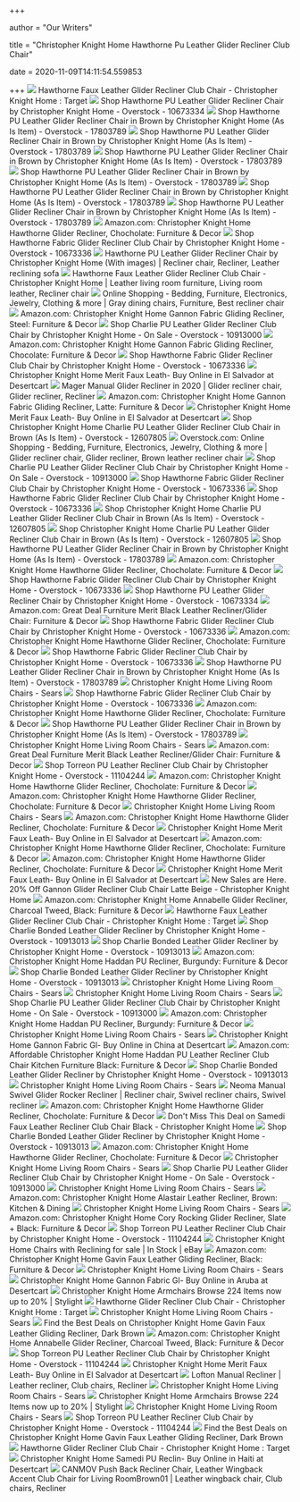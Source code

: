 +++
        
author = "Our Writers"
        
title = "Christopher Knight Home Hawthorne Pu Leather Glider Recliner Club Chair"
        
date = 2020-11-09T14:11:54.559853
        
+++
[ ![](https://target.scene7.com/is/image/Target/GUEST_355bfc16-068d-4b25-aaf2-887643a74a13?wid=488&hei=488&fmt=pjpeg)](https://target.scene7.com/is/image/Target/GUEST_355bfc16-068d-4b25-aaf2-887643a74a13?wid=488&hei=488&fmt=pjpeg) Hawthorne Faux Leather Glider Recliner Club Chair - Christopher Knight Home  : Target
[ ![](https://ak1.ostkcdn.com/images/products/10673334/Hawthorne-PU-Leather-Glider-Recliner-Chair-by-Christopher-Knight-Home-1ac11495-0efe-4dfe-b3a7-497c2abb9ba5.jpg)](https://ak1.ostkcdn.com/images/products/10673334/Hawthorne-PU-Leather-Glider-Recliner-Chair-by-Christopher-Knight-Home-1ac11495-0efe-4dfe-b3a7-497c2abb9ba5.jpg) Shop Hawthorne PU Leather Glider Recliner Chair by Christopher Knight Home  - Overstock - 10673334
[ ![](https://ak1.ostkcdn.com/images/products/10673334/Hawthorne-PU-Leather-Glider-Recliner-Chair-by-Christopher-Knight-Home-fc682845-6751-40a2-ad60-27dafbe6ec44.jpg)](https://ak1.ostkcdn.com/images/products/10673334/Hawthorne-PU-Leather-Glider-Recliner-Chair-by-Christopher-Knight-Home-fc682845-6751-40a2-ad60-27dafbe6ec44.jpg) Shop Hawthorne PU Leather Glider Recliner Chair in Brown by Christopher  Knight Home (As Is Item) - Overstock - 17803789
[ ![](https://ak1.ostkcdn.com/images/products/10673334/Hawthorne-PU-Leather-Glider-Recliner-Chair-by-Christopher-Knight-Home-7fc930b3-0900-4038-b775-359b45e51c0f_600.jpg?impolicy=medium)](https://ak1.ostkcdn.com/images/products/10673334/Hawthorne-PU-Leather-Glider-Recliner-Chair-by-Christopher-Knight-Home-7fc930b3-0900-4038-b775-359b45e51c0f_600.jpg?impolicy=medium) Shop Hawthorne PU Leather Glider Recliner Chair in Brown by Christopher  Knight Home (As Is Item) - Overstock - 17803789
[ ![](https://ak1.ostkcdn.com/images/products/10673334/Hawthorne-PU-Leather-Glider-Recliner-Chair-by-Christopher-Knight-Home-782a8deb-af13-4c69-9db8-afe49f5d5411.jpg)](https://ak1.ostkcdn.com/images/products/10673334/Hawthorne-PU-Leather-Glider-Recliner-Chair-by-Christopher-Knight-Home-782a8deb-af13-4c69-9db8-afe49f5d5411.jpg) Shop Hawthorne PU Leather Glider Recliner Chair in Brown by Christopher  Knight Home (As Is Item) - Overstock - 17803789
[ ![](https://ak1.ostkcdn.com/images/products/10673334/Hawthorne-PU-Leather-Glider-Recliner-Chair-by-Christopher-Knight-Home-6c781ed7-346e-426d-ad60-702b5fb9ed0d_600.jpg?impolicy=medium)](https://ak1.ostkcdn.com/images/products/10673334/Hawthorne-PU-Leather-Glider-Recliner-Chair-by-Christopher-Knight-Home-6c781ed7-346e-426d-ad60-702b5fb9ed0d_600.jpg?impolicy=medium) Shop Hawthorne PU Leather Glider Recliner Chair in Brown by Christopher  Knight Home (As Is Item) - Overstock - 17803789
[ ![](https://ak1.ostkcdn.com/images/products/10673334/Hawthorne-PU-Leather-Glider-Recliner-Chair-by-Christopher-Knight-Home-6c781ed7-346e-426d-ad60-702b5fb9ed0d.jpg)](https://ak1.ostkcdn.com/images/products/10673334/Hawthorne-PU-Leather-Glider-Recliner-Chair-by-Christopher-Knight-Home-6c781ed7-346e-426d-ad60-702b5fb9ed0d.jpg) Shop Hawthorne PU Leather Glider Recliner Chair in Brown by Christopher  Knight Home (As Is Item) - Overstock - 17803789
[ ![](https://ak1.ostkcdn.com/images/products/10673334/Hawthorne-PU-Leather-Glider-Recliner-Chair-by-Christopher-Knight-Home-876b9e67-7b66-4254-ba12-29a494e5695a_600.jpg?impolicy=medium)](https://ak1.ostkcdn.com/images/products/10673334/Hawthorne-PU-Leather-Glider-Recliner-Chair-by-Christopher-Knight-Home-876b9e67-7b66-4254-ba12-29a494e5695a_600.jpg?impolicy=medium) Shop Hawthorne PU Leather Glider Recliner Chair in Brown by Christopher  Knight Home (As Is Item) - Overstock - 17803789
[ ![](https://images-na.ssl-images-amazon.com/images/I/A1A4edPXiaL._AC_SL1500_.jpg)](https://images-na.ssl-images-amazon.com/images/I/A1A4edPXiaL._AC_SL1500_.jpg) Amazon.com: Christopher Knight Home Hawthorne Glider Recliner, Chocholate:  Furniture & Decor
[ ![](https://ak1.ostkcdn.com/images/products/10673336/Hawthorne-Fabric-Glider-Recliner-Club-Chair-by-Christopher-Knight-Home-502afa8d-bffc-4830-9381-1f693514f5f8_600.jpg?impolicy=medium)](https://ak1.ostkcdn.com/images/products/10673336/Hawthorne-Fabric-Glider-Recliner-Club-Chair-by-Christopher-Knight-Home-502afa8d-bffc-4830-9381-1f693514f5f8_600.jpg?impolicy=medium) Shop Hawthorne Fabric Glider Recliner Club Chair by Christopher Knight Home  - Overstock - 10673336
[ ![](https://i.pinimg.com/originals/02/aa/f7/02aaf775bbb47eadfb6984a35a44c6f4.jpg)](https://i.pinimg.com/originals/02/aa/f7/02aaf775bbb47eadfb6984a35a44c6f4.jpg) Hawthorne PU Leather Glider Recliner Chair by Christopher Knight Home (With  images) | Recliner chair, Recliner, Leather reclining sofa
[ ![](https://i.pinimg.com/474x/2f/83/91/2f83911e9e431db8d058674effaa9f39.jpg)](https://i.pinimg.com/474x/2f/83/91/2f83911e9e431db8d058674effaa9f39.jpg) Hawthorne Faux Leather Glider Recliner Club Chair - Christopher Knight Home  | Leather living room furniture, Living room leather, Recliner chair
[ ![](https://i.pinimg.com/originals/82/38/c6/8238c6fd69f962f80224076373705acc.jpg)](https://i.pinimg.com/originals/82/38/c6/8238c6fd69f962f80224076373705acc.jpg) Online Shopping - Bedding, Furniture, Electronics, Jewelry, Clothing & more  | Gray dining chairs, Furniture, Best recliner chair
[ ![](https://images-na.ssl-images-amazon.com/images/I/61ZPbOjqdUL._AC_SY355_.jpg)](https://images-na.ssl-images-amazon.com/images/I/61ZPbOjqdUL._AC_SY355_.jpg) Amazon.com: Christopher Knight Home Gannon Fabric Gliding Recliner, Steel:  Furniture & Decor
[ ![](https://ak1.ostkcdn.com/images/products/is/images/direct/0c5bbc35ff1f08122e7ac3a8d0364f4c3b137e21/Charlie-PU-Leather-Glider-Recliner-Club-Chair-by-Christopher-Knight-Home.jpg)](https://ak1.ostkcdn.com/images/products/is/images/direct/0c5bbc35ff1f08122e7ac3a8d0364f4c3b137e21/Charlie-PU-Leather-Glider-Recliner-Club-Chair-by-Christopher-Knight-Home.jpg) Shop Charlie PU Leather Glider Recliner Club Chair by Christopher Knight  Home - On Sale - Overstock - 10913000
[ ![](https://images-na.ssl-images-amazon.com/images/I/61CfwTv0aeL._AC_SY355_.jpg)](https://images-na.ssl-images-amazon.com/images/I/61CfwTv0aeL._AC_SY355_.jpg) Amazon.com: Christopher Knight Home Gannon Fabric Gliding Recliner,  Chocolate: Furniture & Decor
[ ![](https://ak1.ostkcdn.com/images/products/10673336/Hawthorne-Fabric-Glider-Recliner-Club-Chair-by-Christopher-Knight-Home-b8b36fc2-3b3b-450e-9d7d-6569de540f9d_600.jpg?impolicy=medium)](https://ak1.ostkcdn.com/images/products/10673336/Hawthorne-Fabric-Glider-Recliner-Club-Chair-by-Christopher-Knight-Home-b8b36fc2-3b3b-450e-9d7d-6569de540f9d_600.jpg?impolicy=medium) Shop Hawthorne Fabric Glider Recliner Club Chair by Christopher Knight Home  - Overstock - 10673336
[ ![](https://m.media-amazon.com/images/I/51h4VqRsy-L.jpg)](https://m.media-amazon.com/images/I/51h4VqRsy-L.jpg) Christopher Knight Home Merit Faux Leath- Buy Online in El Salvador at  Desertcart
[ ![](https://i.pinimg.com/736x/c3/ea/75/c3ea7545242b9f6f71ea1125440b6cf9.jpg)](https://i.pinimg.com/736x/c3/ea/75/c3ea7545242b9f6f71ea1125440b6cf9.jpg) Mager Manual Glider Recliner in 2020 | Glider recliner chair, Glider  recliner, Recliner
[ ![](https://images-na.ssl-images-amazon.com/images/I/A1TdtSuxnPL._AC_SX425_.jpg)](https://images-na.ssl-images-amazon.com/images/I/A1TdtSuxnPL._AC_SX425_.jpg) Amazon.com: Christopher Knight Home Gannon Fabric Gliding Recliner, Latte:  Furniture & Decor
[ ![](https://m.media-amazon.com/images/I/41o2B9uqjpL.jpg)](https://m.media-amazon.com/images/I/41o2B9uqjpL.jpg) Christopher Knight Home Merit Faux Leath- Buy Online in El Salvador at  Desertcart
[ ![](https://ak1.ostkcdn.com/images/products/10913000/Christopher-Knight-Home-Charlie-PU-Leather-Glider-Recliner-Club-Chair-e8b57467-ed1c-49a6-a9cd-8c8d4fcf3991_600.jpg?impolicy=medium)](https://ak1.ostkcdn.com/images/products/10913000/Christopher-Knight-Home-Charlie-PU-Leather-Glider-Recliner-Club-Chair-e8b57467-ed1c-49a6-a9cd-8c8d4fcf3991_600.jpg?impolicy=medium) Shop Christopher Knight Home Charlie PU Leather Glider Recliner Club Chair  in Brown (As Is Item) - Overstock - 12607805
[ ![](https://i.pinimg.com/originals/50/14/59/501459a514c7672aed0a628c4d38590e.jpg)](https://i.pinimg.com/originals/50/14/59/501459a514c7672aed0a628c4d38590e.jpg) Overstock.com: Online Shopping - Bedding, Furniture, Electronics, Jewelry,  Clothing & more | Glider recliner chair, Glider recliner, Brown leather  recliner chair
[ ![](https://ak1.ostkcdn.com/images/products/10913000/Charlie-PU-Leather-Glider-Recliner-Club-Chair-by-Christopher-Knight-Home-11ef33ed-a145-4928-96f0-6ca6b57797d1_600.jpg?impolicy=medium)](https://ak1.ostkcdn.com/images/products/10913000/Charlie-PU-Leather-Glider-Recliner-Club-Chair-by-Christopher-Knight-Home-11ef33ed-a145-4928-96f0-6ca6b57797d1_600.jpg?impolicy=medium) Shop Charlie PU Leather Glider Recliner Club Chair by Christopher Knight  Home - On Sale - Overstock - 10913000
[ ![](https://ak1.ostkcdn.com/images/products/10673336/Hawthorne-Fabric-Glider-Recliner-Club-Chair-by-Christopher-Knight-Home-533d7b2e-cf1a-4898-8173-cefa3500c3cc_600.jpg?impolicy=medium)](https://ak1.ostkcdn.com/images/products/10673336/Hawthorne-Fabric-Glider-Recliner-Club-Chair-by-Christopher-Knight-Home-533d7b2e-cf1a-4898-8173-cefa3500c3cc_600.jpg?impolicy=medium) Shop Hawthorne Fabric Glider Recliner Club Chair by Christopher Knight Home  - Overstock - 10673336
[ ![](https://ak1.ostkcdn.com/images/products/10673336/Hawthorne-Fabric-Glider-Recliner-Club-Chair-by-Christopher-Knight-Home-3e805151-f9b3-4aff-8317-c5ca217795bf_600.jpg?impolicy=medium)](https://ak1.ostkcdn.com/images/products/10673336/Hawthorne-Fabric-Glider-Recliner-Club-Chair-by-Christopher-Knight-Home-3e805151-f9b3-4aff-8317-c5ca217795bf_600.jpg?impolicy=medium) Shop Hawthorne Fabric Glider Recliner Club Chair by Christopher Knight Home  - Overstock - 10673336
[ ![](https://ak1.ostkcdn.com/images/products/12607805/Christopher-Knight-Home-Charlie-PU-Leather-Glider-Recliner-Club-Chair-in-Brown-As-Is-Item-39c17921-5107-4524-b4e1-b30e9bc14a91.jpg)](https://ak1.ostkcdn.com/images/products/12607805/Christopher-Knight-Home-Charlie-PU-Leather-Glider-Recliner-Club-Chair-in-Brown-As-Is-Item-39c17921-5107-4524-b4e1-b30e9bc14a91.jpg) Shop Christopher Knight Home Charlie PU Leather Glider Recliner Club Chair  in Brown (As Is Item) - Overstock - 12607805
[ ![](https://ak1.ostkcdn.com/images/products/10913000/Christopher-Knight-Home-Charlie-PU-Leather-Glider-Recliner-Club-Chair-42d2ac28-148e-4329-b517-4c14c6620d7b_600.jpg?impolicy=medium)](https://ak1.ostkcdn.com/images/products/10913000/Christopher-Knight-Home-Charlie-PU-Leather-Glider-Recliner-Club-Chair-42d2ac28-148e-4329-b517-4c14c6620d7b_600.jpg?impolicy=medium) Shop Christopher Knight Home Charlie PU Leather Glider Recliner Club Chair  in Brown (As Is Item) - Overstock - 12607805
[ ![](https://ak1.ostkcdn.com/images/products/10673334/Hawthorne-PU-Leather-Glider-Recliner-Chair-by-Christopher-Knight-Home-6c90173e-1972-43e1-871a-a7db661872c6_600.jpg?impolicy=medium)](https://ak1.ostkcdn.com/images/products/10673334/Hawthorne-PU-Leather-Glider-Recliner-Chair-by-Christopher-Knight-Home-6c90173e-1972-43e1-871a-a7db661872c6_600.jpg?impolicy=medium) Shop Hawthorne PU Leather Glider Recliner Chair in Brown by Christopher  Knight Home (As Is Item) - Overstock - 17803789
[ ![](https://m.media-amazon.com/images/I/31DgQ6XUVeL.jpg)](https://m.media-amazon.com/images/I/31DgQ6XUVeL.jpg) Amazon.com: Christopher Knight Home Hawthorne Glider Recliner, Chocholate:  Furniture & Decor
[ ![](https://ak1.ostkcdn.com/images/products/10673336/Hawthorne-Fabric-Glider-Recliner-Club-Chair-by-Christopher-Knight-Home-66409706-bb90-46e1-97da-c5eae90e29a6_600.jpg?impolicy=medium)](https://ak1.ostkcdn.com/images/products/10673336/Hawthorne-Fabric-Glider-Recliner-Club-Chair-by-Christopher-Knight-Home-66409706-bb90-46e1-97da-c5eae90e29a6_600.jpg?impolicy=medium) Shop Hawthorne Fabric Glider Recliner Club Chair by Christopher Knight Home  - Overstock - 10673336
[ ![](https://ak1.ostkcdn.com/images/products/is/images/direct/b6aaaa2bcc22e8ebe77e67d5abf28019fe4a1e8b/Hawthorne_PU_Leather_Glider_Recliner_Chair_by_Christopher_Knight_Home_29657928.jpg)](https://ak1.ostkcdn.com/images/products/is/images/direct/b6aaaa2bcc22e8ebe77e67d5abf28019fe4a1e8b/Hawthorne_PU_Leather_Glider_Recliner_Chair_by_Christopher_Knight_Home_29657928.jpg) Shop Hawthorne PU Leather Glider Recliner Chair by Christopher Knight Home  - Overstock - 10673334
[ ![](https://m.media-amazon.com/images/I/911lSXFMAjL._AC_SS350_.jpg)](https://m.media-amazon.com/images/I/911lSXFMAjL._AC_SS350_.jpg) Amazon.com: Great Deal Furniture Merit Black Leather Recliner/Glider Chair:  Furniture & Decor
[ ![](https://ak1.ostkcdn.com/images/products/10673336/Hawthorne-Fabric-Glider-Recliner-Club-Chair-by-Christopher-Knight-Home-16a98674-5fec-4a13-8411-17dbf3375e5c_600.jpg?impolicy=medium)](https://ak1.ostkcdn.com/images/products/10673336/Hawthorne-Fabric-Glider-Recliner-Club-Chair-by-Christopher-Knight-Home-16a98674-5fec-4a13-8411-17dbf3375e5c_600.jpg?impolicy=medium) Shop Hawthorne Fabric Glider Recliner Club Chair by Christopher Knight Home  - Overstock - 10673336
[ ![](https://m.media-amazon.com/images/I/A1mwdfThqgL._AC_SS350_.jpg)](https://m.media-amazon.com/images/I/A1mwdfThqgL._AC_SS350_.jpg) Amazon.com: Christopher Knight Home Hawthorne Glider Recliner, Chocholate:  Furniture & Decor
[ ![](https://ak1.ostkcdn.com/images/products/10673336/Hawthorne-Fabric-Glider-Recliner-Club-Chair-by-Christopher-Knight-Home-4dcda633-c0cb-45f7-9779-e933b2203a97_600.jpg?impolicy=medium)](https://ak1.ostkcdn.com/images/products/10673336/Hawthorne-Fabric-Glider-Recliner-Club-Chair-by-Christopher-Knight-Home-4dcda633-c0cb-45f7-9779-e933b2203a97_600.jpg?impolicy=medium) Shop Hawthorne Fabric Glider Recliner Club Chair by Christopher Knight Home  - Overstock - 10673336
[ ![](https://ak1.ostkcdn.com/images/products/10673334/Hawthorne-PU-Leather-Glider-Recliner-Chair-by-Christopher-Knight-Home-9863df82-316f-4da0-95b4-ca88faa7e65b_600.jpg?impolicy=medium)](https://ak1.ostkcdn.com/images/products/10673334/Hawthorne-PU-Leather-Glider-Recliner-Chair-by-Christopher-Knight-Home-9863df82-316f-4da0-95b4-ca88faa7e65b_600.jpg?impolicy=medium) Shop Hawthorne PU Leather Glider Recliner Chair in Brown by Christopher  Knight Home (As Is Item) - Overstock - 17803789
[ ![](https://c.shld.net/rpx/i/s/pi/mp/10160405/prod_9243179432?src=http%3A%2F%2Flyimage.club%2Fimages%2FimageC%2FALVB07555VY5Z.jpg&d=d2ebf327a15fca41f4b018f5893bc57470fc9170&hei=245&wid=245&op_sharpen=1&qlt=85)](https://c.shld.net/rpx/i/s/pi/mp/10160405/prod_9243179432?src=http%3A%2F%2Flyimage.club%2Fimages%2FimageC%2FALVB07555VY5Z.jpg&d=d2ebf327a15fca41f4b018f5893bc57470fc9170&hei=245&wid=245&op_sharpen=1&qlt=85) Christopher Knight Home Living Room Chairs - Sears
[ ![](https://ak1.ostkcdn.com/images/products/10673336/Hawthorne-Fabric-Glider-Recliner-Club-Chair-by-Christopher-Knight-Home-4ff5c2a1-bdf5-4e93-95da-ca981985806a_600.jpg?impolicy=medium)](https://ak1.ostkcdn.com/images/products/10673336/Hawthorne-Fabric-Glider-Recliner-Club-Chair-by-Christopher-Knight-Home-4ff5c2a1-bdf5-4e93-95da-ca981985806a_600.jpg?impolicy=medium) Shop Hawthorne Fabric Glider Recliner Club Chair by Christopher Knight Home  - Overstock - 10673336
[ ![](https://m.media-amazon.com/images/I/81gTx45XyIL._AC_UL400_.jpg)](https://m.media-amazon.com/images/I/81gTx45XyIL._AC_UL400_.jpg) Amazon.com: Christopher Knight Home Hawthorne Glider Recliner, Chocholate:  Furniture & Decor
[ ![](https://ak1.ostkcdn.com/images/products/10673334/Hawthorne-PU-Leather-Glider-Recliner-Chair-by-Christopher-Knight-Home-581c23b7-a3dd-4a65-8fe3-3860c5b10272_600.jpg?impolicy=medium)](https://ak1.ostkcdn.com/images/products/10673334/Hawthorne-PU-Leather-Glider-Recliner-Chair-by-Christopher-Knight-Home-581c23b7-a3dd-4a65-8fe3-3860c5b10272_600.jpg?impolicy=medium) Shop Hawthorne PU Leather Glider Recliner Chair in Brown by Christopher  Knight Home (As Is Item) - Overstock - 17803789
[ ![](https://c.shld.net/rpx/i/s/pi/mp/10160405/prod_9390351632?src=http%3A%2F%2Flyimage.club%2Fimages%2FimageA%2FALVB07CGX3688.jpg&d=911feb07b32b6fbf8738239118b501ba3696ff94&hei=245&wid=245&op_sharpen=1&qlt=85)](https://c.shld.net/rpx/i/s/pi/mp/10160405/prod_9390351632?src=http%3A%2F%2Flyimage.club%2Fimages%2FimageA%2FALVB07CGX3688.jpg&d=911feb07b32b6fbf8738239118b501ba3696ff94&hei=245&wid=245&op_sharpen=1&qlt=85) Christopher Knight Home Living Room Chairs - Sears
[ ![](https://m.media-amazon.com/images/S/aplus-media/vc/d36af560-25db-4023-89d4-fc702db52574.__CR0,0,300,300_PT0_SX300_V1___.png)](https://m.media-amazon.com/images/S/aplus-media/vc/d36af560-25db-4023-89d4-fc702db52574.__CR0,0,300,300_PT0_SX300_V1___.png) Amazon.com: Great Deal Furniture Merit Black Leather Recliner/Glider Chair:  Furniture & Decor
[ ![](https://ak1.ostkcdn.com/images/products/11104244/Torreon-PU-Leather-Recliner-Club-Chair-by-Christopher-Knight-Home-355ba0b4-cf1e-472e-af0b-2fd03ea6c058.jpg)](https://ak1.ostkcdn.com/images/products/11104244/Torreon-PU-Leather-Recliner-Club-Chair-by-Christopher-Knight-Home-355ba0b4-cf1e-472e-af0b-2fd03ea6c058.jpg) Shop Torreon PU Leather Recliner Club Chair by Christopher Knight Home -  Overstock - 11104244
[ ![](https://m.media-amazon.com/images/I/81AeiCTL1AL._AC_SS350_.jpg)](https://m.media-amazon.com/images/I/81AeiCTL1AL._AC_SS350_.jpg) Amazon.com: Christopher Knight Home Hawthorne Glider Recliner, Chocholate:  Furniture & Decor
[ ![](https://m.media-amazon.com/images/I/91usK8pl-OL._AC_SS350_.jpg)](https://m.media-amazon.com/images/I/91usK8pl-OL._AC_SS350_.jpg) Amazon.com: Christopher Knight Home Hawthorne Glider Recliner, Chocholate:  Furniture & Decor
[ ![](https://c.shld.net/rpx/i/s/pi/mp/27954/prod_14237023217?src=http%3A%2F%2Fgm-images.amiventures.net%2FAMI2%2FB01BH4X978_L1.jpg&d=209523f1416a6c54fb0d606c795adfa54f37bcd4&hei=245&wid=245&op_sharpen=1&qlt=85)](https://c.shld.net/rpx/i/s/pi/mp/27954/prod_14237023217?src=http%3A%2F%2Fgm-images.amiventures.net%2FAMI2%2FB01BH4X978_L1.jpg&d=209523f1416a6c54fb0d606c795adfa54f37bcd4&hei=245&wid=245&op_sharpen=1&qlt=85) Christopher Knight Home Living Room Chairs - Sears
[ ![](https://m.media-amazon.com/images/I/81+bcPRXnPL._AC_UL400_.jpg)](https://m.media-amazon.com/images/I/81+bcPRXnPL._AC_UL400_.jpg) Amazon.com: Christopher Knight Home Hawthorne Glider Recliner, Chocholate:  Furniture & Decor
[ ![](https://m.media-amazon.com/images/I/518JE4y-O5L.jpg)](https://m.media-amazon.com/images/I/518JE4y-O5L.jpg) Christopher Knight Home Merit Faux Leath- Buy Online in El Salvador at  Desertcart
[ ![](https://m.media-amazon.com/images/I/71KC-8YXkBL._AC_UL400_.jpg)](https://m.media-amazon.com/images/I/71KC-8YXkBL._AC_UL400_.jpg) Amazon.com: Christopher Knight Home Hawthorne Glider Recliner, Chocholate:  Furniture & Decor
[ ![](https://m.media-amazon.com/images/I/81RgJWyi-vL._AC_UL400_.jpg)](https://m.media-amazon.com/images/I/81RgJWyi-vL._AC_UL400_.jpg) Amazon.com: Christopher Knight Home Hawthorne Glider Recliner, Chocholate:  Furniture & Decor
[ ![](https://m.media-amazon.com/images/I/51l5-IvrpcL.jpg)](https://m.media-amazon.com/images/I/51l5-IvrpcL.jpg) Christopher Knight Home Merit Faux Leath- Buy Online in El Salvador at  Desertcart
[ ![](https://images.prod.meredith.com/product/e67fb32f8fceb4337e2b1446ba162206/1493976336164/l/gannon-fabric-glider-recliner-club-chair-latte-beige-christopher-knight-home)](https://images.prod.meredith.com/product/e67fb32f8fceb4337e2b1446ba162206/1493976336164/l/gannon-fabric-glider-recliner-club-chair-latte-beige-christopher-knight-home) New Sales are Here. 20% Off Gannon Glider Recliner Club Chair Latte Beige - Christopher  Knight Home
[ ![](https://images-na.ssl-images-amazon.com/images/I/61feiIXMgiL._AC_SY355_.jpg)](https://images-na.ssl-images-amazon.com/images/I/61feiIXMgiL._AC_SY355_.jpg) Amazon.com: Christopher Knight Home Annabelle Glider Recliner, Charcoal  Tweed, Black: Furniture & Decor
[ ![](https://target.scene7.com/is/image/Target/GUEST_9d8bd68c-69dc-4e4e-b639-2baf3c99f37e?wid=100&hei=100&fmt=pjpeg)](https://target.scene7.com/is/image/Target/GUEST_9d8bd68c-69dc-4e4e-b639-2baf3c99f37e?wid=100&hei=100&fmt=pjpeg) Hawthorne Faux Leather Glider Recliner Club Chair - Christopher Knight Home  : Target
[ ![](https://ak1.ostkcdn.com/images/products/10913013/Charlie-Bonded-Leather-Glider-Recliner-Club-Chair-by-Christopher-Knight-Home-788bb1ca-c339-4ba2-884c-3ede163b4b0a_600.jpg?impolicy=medium)](https://ak1.ostkcdn.com/images/products/10913013/Charlie-Bonded-Leather-Glider-Recliner-Club-Chair-by-Christopher-Knight-Home-788bb1ca-c339-4ba2-884c-3ede163b4b0a_600.jpg?impolicy=medium) Shop Charlie Bonded Leather Glider Recliner by Christopher Knight Home -  Overstock - 10913013
[ ![](https://ak1.ostkcdn.com/images/products/10913013/Charlie-Bonded-Leather-Glider-Recliner-Club-Chair-by-Christopher-Knight-Home-bf9e2be0-ad5f-4766-bdc9-3fb24abfab9b_600.jpg?impolicy=medium)](https://ak1.ostkcdn.com/images/products/10913013/Charlie-Bonded-Leather-Glider-Recliner-Club-Chair-by-Christopher-Knight-Home-bf9e2be0-ad5f-4766-bdc9-3fb24abfab9b_600.jpg?impolicy=medium) Shop Charlie Bonded Leather Glider Recliner by Christopher Knight Home -  Overstock - 10913013
[ ![](https://images-na.ssl-images-amazon.com/images/I/81gOgtWtMdL._AC_SY450_.jpg)](https://images-na.ssl-images-amazon.com/images/I/81gOgtWtMdL._AC_SY450_.jpg) Amazon.com: Christopher Knight Home Haddan PU Recliner, Burgundy: Furniture  & Decor
[ ![](https://ak1.ostkcdn.com/images/products/10913013/Charlie-Bonded-Leather-Glider-Recliner-Club-Chair-by-Christopher-Knight-Home-700a2bbd-42c4-4ee7-a08f-56ab5c88c1c2_600.jpg?impolicy=medium)](https://ak1.ostkcdn.com/images/products/10913013/Charlie-Bonded-Leather-Glider-Recliner-Club-Chair-by-Christopher-Knight-Home-700a2bbd-42c4-4ee7-a08f-56ab5c88c1c2_600.jpg?impolicy=medium) Shop Charlie Bonded Leather Glider Recliner by Christopher Knight Home -  Overstock - 10913013
[ ![](https://c.shld.net/rpx/i/s/pi/mp/10160405/prod_9243104032?src=http%3A%2F%2Flyimage.club%2Fimages%2FimageC%2FALVB073XGS394.jpg&d=9c4fdb465ceba88357d913774ed3c77dcdf1b9e9&hei=245&wid=245&op_sharpen=1&qlt=85)](https://c.shld.net/rpx/i/s/pi/mp/10160405/prod_9243104032?src=http%3A%2F%2Flyimage.club%2Fimages%2FimageC%2FALVB073XGS394.jpg&d=9c4fdb465ceba88357d913774ed3c77dcdf1b9e9&hei=245&wid=245&op_sharpen=1&qlt=85) Christopher Knight Home Living Room Chairs - Sears
[ ![](https://c.shld.net/rpx/i/s/pi/mp/27954/prod_14236767917?src=http%3A%2F%2Fgm-images.amiventures.net%2FAMI2%2FB011J1FP0I_L1.jpg&d=433afbd00a9eec3c1b1ce2498c8f652da0d98b5a&hei=245&wid=245&op_sharpen=1&qlt=85)](https://c.shld.net/rpx/i/s/pi/mp/27954/prod_14236767917?src=http%3A%2F%2Fgm-images.amiventures.net%2FAMI2%2FB011J1FP0I_L1.jpg&d=433afbd00a9eec3c1b1ce2498c8f652da0d98b5a&hei=245&wid=245&op_sharpen=1&qlt=85) Christopher Knight Home Living Room Chairs - Sears
[ ![](https://ak1.ostkcdn.com/images/products/10913000/Charlie-PU-Leather-Glider-Recliner-Club-Chair-by-Christopher-Knight-Home-e25c19c7-03bc-436f-b893-0db5a5e702c8_600.jpg?impolicy=medium)](https://ak1.ostkcdn.com/images/products/10913000/Charlie-PU-Leather-Glider-Recliner-Club-Chair-by-Christopher-Knight-Home-e25c19c7-03bc-436f-b893-0db5a5e702c8_600.jpg?impolicy=medium) Shop Charlie PU Leather Glider Recliner Club Chair by Christopher Knight  Home - On Sale - Overstock - 10913000
[ ![](https://m.media-amazon.com/images/I/71J15CNMSlL._AC_.__US500__.jpg)](https://m.media-amazon.com/images/I/71J15CNMSlL._AC_.__US500__.jpg) Amazon.com: Christopher Knight Home Haddan PU Recliner, Burgundy: Furniture  & Decor
[ ![](https://c.shld.net/rpx/i/s/pi/mp/10160405/prod_9390354232?src=http%3A%2F%2Flyimage.club%2Fimages%2FimageA%2FALVB07574L47R.jpg&d=52dd1f20d48801f1e16ef06bbbab3b901b8c7c71&hei=245&wid=245&op_sharpen=1&qlt=85)](https://c.shld.net/rpx/i/s/pi/mp/10160405/prod_9390354232?src=http%3A%2F%2Flyimage.club%2Fimages%2FimageA%2FALVB07574L47R.jpg&d=52dd1f20d48801f1e16ef06bbbab3b901b8c7c71&hei=245&wid=245&op_sharpen=1&qlt=85) Christopher Knight Home Living Room Chairs - Sears
[ ![](https://images-na.ssl-images-amazon.com/images/I/61ZPbOjqdUL.jpg)](https://images-na.ssl-images-amazon.com/images/I/61ZPbOjqdUL.jpg) Christopher Knight Home Gannon Fabric Gl- Buy Online in China at Desertcart
[ ![](https://images-na.ssl-images-amazon.com/images/I/91jLTHmH%2BeL._AC_SL1500_.jpg)](https://images-na.ssl-images-amazon.com/images/I/91jLTHmH%2BeL._AC_SL1500_.jpg) Amazon.com: Affordable Christopher Knight Home Haddan PU Leather Recliner  Club Chair Kitchen Furniture Black: Furniture & Decor
[ ![](https://ak1.ostkcdn.com/images/products/10913013/Charlie-Bonded-Leather-Glider-Recliner-Club-Chair-by-Christopher-Knight-Home-cf0bef44-588c-4d67-998f-e472346ef68f_600.jpg?impolicy=medium)](https://ak1.ostkcdn.com/images/products/10913013/Charlie-Bonded-Leather-Glider-Recliner-Club-Chair-by-Christopher-Knight-Home-cf0bef44-588c-4d67-998f-e472346ef68f_600.jpg?impolicy=medium) Shop Charlie Bonded Leather Glider Recliner by Christopher Knight Home -  Overstock - 10913013
[ ![](https://c.shld.net/rpx/i/s/pi/mp/27954/prod_14218555617?src=http%3A%2F%2Fimages.amiventures.net%2FB01N3WJ0H5_L1.jpg&d=aa39eb16b607268f8b315fbc68d215248dd02f44&hei=245&wid=245&op_sharpen=1&qlt=85)](https://c.shld.net/rpx/i/s/pi/mp/27954/prod_14218555617?src=http%3A%2F%2Fimages.amiventures.net%2FB01N3WJ0H5_L1.jpg&d=aa39eb16b607268f8b315fbc68d215248dd02f44&hei=245&wid=245&op_sharpen=1&qlt=85) Christopher Knight Home Living Room Chairs - Sears
[ ![](https://i.pinimg.com/originals/d9/3f/59/d93f596380e06b10baee9df006a8c6f3.jpg)](https://i.pinimg.com/originals/d9/3f/59/d93f596380e06b10baee9df006a8c6f3.jpg) Neoma Manual Swivel Glider Rocker Recliner | Recliner chair, Swivel  recliner chairs, Swivel recliner
[ ![](https://m.media-amazon.com/images/I/51kOIfDasfL._AC_UL400_.jpg)](https://m.media-amazon.com/images/I/51kOIfDasfL._AC_UL400_.jpg) Amazon.com: Christopher Knight Home Hawthorne Glider Recliner, Chocholate:  Furniture & Decor
[ ![](https://images.prod.meredith.com/product/1e97e9f296667e4cbb3f1e153509d29c/1542038508439/l/samedi-polyurethane-leather-recliner-club-chair-black-christopher-knight-home)](https://images.prod.meredith.com/product/1e97e9f296667e4cbb3f1e153509d29c/1542038508439/l/samedi-polyurethane-leather-recliner-club-chair-black-christopher-knight-home) Don't Miss This Deal on Samedi Faux Leather Recliner Club Chair Black - Christopher  Knight Home
[ ![](https://ak1.ostkcdn.com/images/products/10913013/Charlie-Bonded-Leather-Glider-Recliner-Club-Chair-by-Christopher-Knight-Home-ebd6521e-3848-40b3-90aa-1945b6fe876d_600.jpg?impolicy=medium)](https://ak1.ostkcdn.com/images/products/10913013/Charlie-Bonded-Leather-Glider-Recliner-Club-Chair-by-Christopher-Knight-Home-ebd6521e-3848-40b3-90aa-1945b6fe876d_600.jpg?impolicy=medium) Shop Charlie Bonded Leather Glider Recliner by Christopher Knight Home -  Overstock - 10913013
[ ![](https://m.media-amazon.com/images/I/81yVb8uIolL._AC_UL400_.jpg)](https://m.media-amazon.com/images/I/81yVb8uIolL._AC_UL400_.jpg) Amazon.com: Christopher Knight Home Hawthorne Glider Recliner, Chocholate:  Furniture & Decor
[ ![](https://c.shld.net/rpx/i/s/pi/mp/10160405/prod_9243151932?src=http%3A%2F%2Flyimage.club%2Fimages%2FimageC%2FALVB074YGW2NG.jpg&d=6841b4fb6a4b3f9f1882a8788500044465b12ef4&hei=245&wid=245&op_sharpen=1&qlt=85)](https://c.shld.net/rpx/i/s/pi/mp/10160405/prod_9243151932?src=http%3A%2F%2Flyimage.club%2Fimages%2FimageC%2FALVB074YGW2NG.jpg&d=6841b4fb6a4b3f9f1882a8788500044465b12ef4&hei=245&wid=245&op_sharpen=1&qlt=85) Christopher Knight Home Living Room Chairs - Sears
[ ![](https://ak1.ostkcdn.com/images/products/10913000/Charlie-PU-Leather-Glider-Recliner-Club-Chair-by-Christopher-Knight-Home-925f4733-bffa-4f7a-a0bc-2424d74ebe93_320.jpg?impolicy=medium)](https://ak1.ostkcdn.com/images/products/10913000/Charlie-PU-Leather-Glider-Recliner-Club-Chair-by-Christopher-Knight-Home-925f4733-bffa-4f7a-a0bc-2424d74ebe93_320.jpg?impolicy=medium) Shop Charlie PU Leather Glider Recliner Club Chair by Christopher Knight  Home - On Sale - Overstock - 10913000
[ ![](https://c.shld.net/rpx/i/s/pi/mp/10160405/prod_9243197932?src=http%3A%2F%2Flyimage.club%2Fimages%2FimageC%2FALVB07BYDL221.jpg&d=3eb63e93b27d26aca826732a20840d8b78cbc323&hei=245&wid=245&op_sharpen=1&qlt=85)](https://c.shld.net/rpx/i/s/pi/mp/10160405/prod_9243197932?src=http%3A%2F%2Flyimage.club%2Fimages%2FimageC%2FALVB07BYDL221.jpg&d=3eb63e93b27d26aca826732a20840d8b78cbc323&hei=245&wid=245&op_sharpen=1&qlt=85) Christopher Knight Home Living Room Chairs - Sears
[ ![](https://images-na.ssl-images-amazon.com/images/I/81x%2BrpM8xqL._AC_SL1500_.jpg)](https://images-na.ssl-images-amazon.com/images/I/81x%2BrpM8xqL._AC_SL1500_.jpg) Amazon.com: Christopher Knight Home Alastair Leather Recliner, Brown:  Kitchen & Dining
[ ![](https://c.shld.net/rpx/i/s/pi/mp/10160405/prod_9243230532?src=http%3A%2F%2Flyimage.club%2Fimages%2FimageC%2FALVB071128P7T.jpg&d=c65bdb7fd31742f89e69e5ad807a9cfe580de67d&hei=245&wid=245&op_sharpen=1&qlt=85)](https://c.shld.net/rpx/i/s/pi/mp/10160405/prod_9243230532?src=http%3A%2F%2Flyimage.club%2Fimages%2FimageC%2FALVB071128P7T.jpg&d=c65bdb7fd31742f89e69e5ad807a9cfe580de67d&hei=245&wid=245&op_sharpen=1&qlt=85) Christopher Knight Home Living Room Chairs - Sears
[ ![](https://images-na.ssl-images-amazon.com/images/I/81IvZkMTkwL._AC_SY355_.jpg)](https://images-na.ssl-images-amazon.com/images/I/81IvZkMTkwL._AC_SY355_.jpg) Amazon.com: Christopher Knight Home Cory Rocking Glider Recliner, Slate +  Black: Furniture & Decor
[ ![](https://ak1.ostkcdn.com/images/products/11104244/Torreon-PU-Leather-Recliner-Club-Chair-by-Christopher-Knight-Home-822b1e1b-c10e-4e1b-914c-c7f20a9051ac_600.jpg?impolicy=medium)](https://ak1.ostkcdn.com/images/products/11104244/Torreon-PU-Leather-Recliner-Club-Chair-by-Christopher-Knight-Home-822b1e1b-c10e-4e1b-914c-c7f20a9051ac_600.jpg?impolicy=medium) Shop Torreon PU Leather Recliner Club Chair by Christopher Knight Home -  Overstock - 11104244
[ ![](https://i.ebayimg.com/thumbs/images/g/0EsAAOSw7HhcG-YZ/s-l225.jpg)](https://i.ebayimg.com/thumbs/images/g/0EsAAOSw7HhcG-YZ/s-l225.jpg) Christopher Knight Home Chairs with Reclining for sale | In Stock | eBay
[ ![](https://m.media-amazon.com/images/I/61-2ckAMwpL._AC_UL400_.jpg)](https://m.media-amazon.com/images/I/61-2ckAMwpL._AC_UL400_.jpg) Amazon.com: Christopher Knight Home Gavin Faux Leather Gliding Recliner,  Black: Furniture & Decor
[ ![](https://c.shld.net/rpx/i/s/pi/mp/10160405/prod_9243119332?src=http%3A%2F%2Flyimage.club%2Fimages%2FimageC%2FALVB074YDPQHH.jpg&d=8d4b8be5f229cb4405fd1d768d526e79c4f2cf01&hei=245&wid=245&op_sharpen=1&qlt=85)](https://c.shld.net/rpx/i/s/pi/mp/10160405/prod_9243119332?src=http%3A%2F%2Flyimage.club%2Fimages%2FimageC%2FALVB074YDPQHH.jpg&d=8d4b8be5f229cb4405fd1d768d526e79c4f2cf01&hei=245&wid=245&op_sharpen=1&qlt=85) Christopher Knight Home Living Room Chairs - Sears
[ ![](https://images-na.ssl-images-amazon.com/images/I/71TJ60ubz%2BL.jpg)](https://images-na.ssl-images-amazon.com/images/I/71TJ60ubz%2BL.jpg) Christopher Knight Home Gannon Fabric Gl- Buy Online in Aruba at Desertcart
[ ![](https://images.stylight.net/image/upload/t_web_product_330x440max_nobg/q_auto:eco,f_auto/wb2z5fxyxzpjrrdsckhh.jpg)](https://images.stylight.net/image/upload/t_web_product_330x440max_nobg/q_auto:eco,f_auto/wb2z5fxyxzpjrrdsckhh.jpg) Christopher Knight Home Armchairs  Browse 224 Items now up to 20% |  Stylight
[ ![](https://target.scene7.com/is/image/Target/GUEST_55eb5ef4-1078-44cf-a19e-98dbafddc9f7?hei=300&qlt=80&fmt=pjpeg)](https://target.scene7.com/is/image/Target/GUEST_55eb5ef4-1078-44cf-a19e-98dbafddc9f7?hei=300&qlt=80&fmt=pjpeg) Hawthorne Glider Recliner Club Chair - Christopher Knight Home : Target
[ ![](https://c.shld.net/rpx/i/s/pi/mp/10160405/prod_9243231832?src=http%3A%2F%2Flyimage.club%2Fimages%2FimageC%2FALVB01N0B59X0.jpg&d=58dc61f1d9569d51c0253ba24360009c0552314a&hei=245&wid=245&op_sharpen=1&qlt=85)](https://c.shld.net/rpx/i/s/pi/mp/10160405/prod_9243231832?src=http%3A%2F%2Flyimage.club%2Fimages%2FimageC%2FALVB01N0B59X0.jpg&d=58dc61f1d9569d51c0253ba24360009c0552314a&hei=245&wid=245&op_sharpen=1&qlt=85) Christopher Knight Home Living Room Chairs - Sears
[ ![](https://images.prod.meredith.com/product/44549f28fd961b6899e67293a350d08c/1576931865703/m/evelyna-classic-leather-gliding-recliner-club-chair-by-christopher-knight-home-brown)](https://images.prod.meredith.com/product/44549f28fd961b6899e67293a350d08c/1576931865703/m/evelyna-classic-leather-gliding-recliner-club-chair-by-christopher-knight-home-brown) Find the Best Deals on Christopher Knight Home Gavin Faux Leather Gliding  Recliner, Dark Brown
[ ![](https://m.media-amazon.com/images/I/91dL7dnkU6L._AC_UL400_.jpg)](https://m.media-amazon.com/images/I/91dL7dnkU6L._AC_UL400_.jpg) Amazon.com: Christopher Knight Home Annabelle Glider Recliner, Charcoal  Tweed, Black: Furniture & Decor
[ ![](https://ak1.ostkcdn.com/images/products/11104244/Torreon-PU-Leather-Recliner-Club-Chair-by-Christopher-Knight-Home-e77cc60f-9698-47f9-a75f-eda0e4691127_600.jpg?impolicy=medium)](https://ak1.ostkcdn.com/images/products/11104244/Torreon-PU-Leather-Recliner-Club-Chair-by-Christopher-Knight-Home-e77cc60f-9698-47f9-a75f-eda0e4691127_600.jpg?impolicy=medium) Shop Torreon PU Leather Recliner Club Chair by Christopher Knight Home -  Overstock - 11104244
[ ![](https://m.media-amazon.com/images/I/418WIY6DjaL.jpg)](https://m.media-amazon.com/images/I/418WIY6DjaL.jpg) Christopher Knight Home Merit Faux Leath- Buy Online in El Salvador at  Desertcart
[ ![](https://i.pinimg.com/originals/66/27/3f/66273f72c1754cc889d9bbcdc97fdc16.jpg)](https://i.pinimg.com/originals/66/27/3f/66273f72c1754cc889d9bbcdc97fdc16.jpg) Lofton Manual Recliner | Leather recliner, Club chairs, Recliner
[ ![](https://c.shld.net/rpx/i/s/pi/mp/10160405/prod_9243231032?src=http%3A%2F%2Flyimage.club%2Fimages%2FimageC%2FALVB01MYMWYNA.jpg&d=7b3ebbc8f60f22b80a01a0c4c03c33660666c6aa&hei=245&wid=245&op_sharpen=1&qlt=85)](https://c.shld.net/rpx/i/s/pi/mp/10160405/prod_9243231032?src=http%3A%2F%2Flyimage.club%2Fimages%2FimageC%2FALVB01MYMWYNA.jpg&d=7b3ebbc8f60f22b80a01a0c4c03c33660666c6aa&hei=245&wid=245&op_sharpen=1&qlt=85) Christopher Knight Home Living Room Chairs - Sears
[ ![](https://images.stylight.net/image/upload/t_web_product_330x440bg/q_auto:eco,f_auto/yuoad62yk5fs7yuqcazn.jpg)](https://images.stylight.net/image/upload/t_web_product_330x440bg/q_auto:eco,f_auto/yuoad62yk5fs7yuqcazn.jpg) Christopher Knight Home Armchairs  Browse 224 Items now up to 20% |  Stylight
[ ![](https://c.shld.net/rpx/i/s/pi/mp/10160405/prod_9243229932?src=http%3A%2F%2Flyimage.club%2Fimages%2FimageC%2FALVB07F266PMS.jpg&d=bbfc2c5fa4bf4565930464a03fb513ab294359d2&hei=245&wid=245&op_sharpen=1&qlt=85)](https://c.shld.net/rpx/i/s/pi/mp/10160405/prod_9243229932?src=http%3A%2F%2Flyimage.club%2Fimages%2FimageC%2FALVB07F266PMS.jpg&d=bbfc2c5fa4bf4565930464a03fb513ab294359d2&hei=245&wid=245&op_sharpen=1&qlt=85) Christopher Knight Home Living Room Chairs - Sears
[ ![](https://ak1.ostkcdn.com/images/products/11104244/Torreon-PU-Leather-Recliner-Club-Chair-by-Christopher-Knight-Home-34dadc40-6d49-4f54-9402-9f2812e865f0_600.jpg?impolicy=medium)](https://ak1.ostkcdn.com/images/products/11104244/Torreon-PU-Leather-Recliner-Club-Chair-by-Christopher-Knight-Home-34dadc40-6d49-4f54-9402-9f2812e865f0_600.jpg?impolicy=medium) Shop Torreon PU Leather Recliner Club Chair by Christopher Knight Home -  Overstock - 11104244
[ ![](https://images.prod.meredith.com/product/924d66ee478384557cf4fdda851c979b/1576932396795/m/alianna-classic-leather-gliding-swivel-recliner-club-chair-by-christopher-knight-home-brown)](https://images.prod.meredith.com/product/924d66ee478384557cf4fdda851c979b/1576932396795/m/alianna-classic-leather-gliding-swivel-recliner-club-chair-by-christopher-knight-home-brown) Find the Best Deals on Christopher Knight Home Gavin Faux Leather Gliding  Recliner, Dark Brown
[ ![](https://target.scene7.com/is/image/Target/GUEST_fa440819-261d-44ff-9643-bb9854b59fd8?hei=300&qlt=80&fmt=pjpeg)](https://target.scene7.com/is/image/Target/GUEST_fa440819-261d-44ff-9643-bb9854b59fd8?hei=300&qlt=80&fmt=pjpeg) Hawthorne Glider Recliner Club Chair - Christopher Knight Home : Target
[ ![](https://images-na.ssl-images-amazon.com/images/I/91s37wGpn5L.jpg)](https://images-na.ssl-images-amazon.com/images/I/91s37wGpn5L.jpg) Christopher Knight Home Samedi PU Reclin- Buy Online in Haiti at Desertcart
[ ![](https://i.pinimg.com/originals/4a/e8/d9/4ae8d971cef44165f1bd49e10d309e0e.jpg)](https://i.pinimg.com/originals/4a/e8/d9/4ae8d971cef44165f1bd49e10d309e0e.jpg) CANMOV Push Back Recliner Chair, Leather Wingback Accent Club Chair for  Living RoomBrown01 | Leather wingback chair, Club chairs, Recliner
